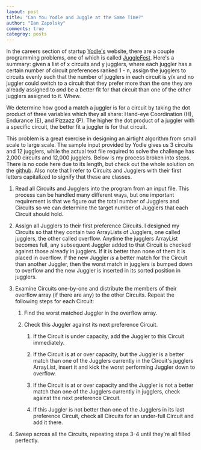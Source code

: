 ```yaml
---
layout: post
title: "Can You Yodle and Juggle at the Same Time?"
author: "Ian Zapolsky"
comments: true
categroy: posts
---
```


In the careers section of startup [Yodle's][yodle] website, there are a couple programming
problems, one of which is called [JuggleFest][jugglefest]. Here's a summary: given a 
list of x circuits and y jugglers, where each juggler has a certain number of circuit
preferences ranked 1 - n, assign the jugglers to circuits evenly such that the number of
jugglers in each circuit is y/x and no juggler could switch to a circuit that they prefer 
more than the one they are already assigned to _and_ be a better fit for that circuit than 
one of the other jugglers assigned to it. Whew.

We determine how good a match a juggler is for a circuit by taking the dot product of three
variables which they all share: Hand-eye Coordination (H), Endurance (E), and Pizzazz (P).
The higher the dot product of a juggler with a specific circuit, the better fit a juggler
is for that circuit.

This problem is a great exercise in designing an airtight algorithm from small scale to 
large scale. The sample input provided by Yodle gives us 3 circuits and 12 jugglers,
while the actual text file required to solve the challenge has 2,000 circuits and 12,000
jugglers. Below is my process broken into steps. There is no code here due to its
length, but check out the whole solution on the [github][haikus-github]. Also note that I
refer to Circuits and Jugglers with their first letters capitalized to signify that these
are classes.

1.	Read all Circuits and Jugglers into the program from an input file. This process can be
	handled many different ways, but one important requirement is that we figure out the
	total number of Jugglers and Circuits so we can determine the target number of Jugglers
	that each Circuit should hold.

2. 	Assign all Jugglers to their first preference Circuits. I designed my Circuits so that they
	contain two ArrayLists of Jugglers, one called jugglers, the other called overflow. Anytime
	the jugglers ArrayList becomes full, any subsequent Juggler added to that Circuit is checked
	against those already in jugglers. If it is better than none of them it is placed in overflow.
	If the new Juggler _is_ a better match for the Circuit than another Juggler, then the worst
	match in jugglers is bumped down to overflow and the new Juggler is inserted in its sorted
	position in jugglers.

3.	Examine Circuits one-by-one and distribute the members of their overflow array (if there are
	any) to the other Circuits. Repeat the following steps for each Circuit:
  	
	1. 	Find the worst matched Juggler in the overflow array.  

  	2. 	Check this Juggler against its next preference Circuit.

    	1. 	If the Circuit is under capacity, add the Juggler to this Circuit immediately.

    	2. 	If the Circuit is at or over capacity, but the Juggler is a better match than one of the 
	   		Jugglers currently in the Circuit's jugglers ArrayList, insert it and kick the worst
	   		performing Juggler down to overflow.

    	3. 	If the Circuit is at or over capacity and the Juggler is not a better match than one
	   		of the Jugglers currently in jugglers, check against the next preference Circuit.

		4. 	If this Juggler is not better than one of the Jugglers in its last preference Circuit,
	   		check all Circuits for an under-full Circuit and add it there.

4. 	Sweep across all the Circuits, repeating steps 3-4 until they're all filled perfectly.

[yodle]:http://www.yodle.com/
[jugglefest]:http://www.yodlecareers.com/puzzles/jugglefest.html
[haikus-github]:https://github.com/haikus-in-c/haikus-in-c/tree/master/2013.5/juggle_fest
